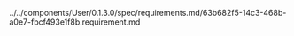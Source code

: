 ../../components/User/0.1.3.0/spec/requirements.md/63b682f5-14c3-468b-a0e7-fbcf493e1f8b.requirement.md
